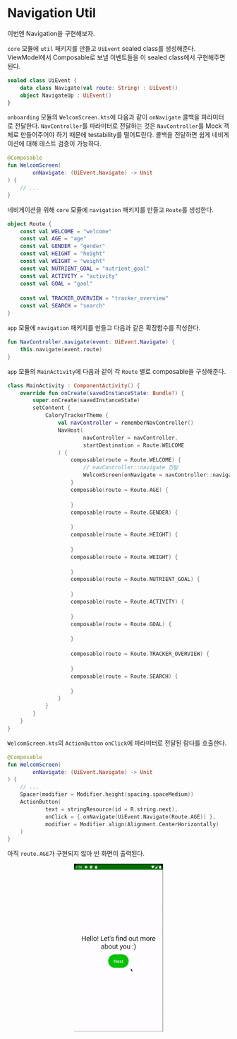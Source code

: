 # Navigation Util

이번엔 Navigation을 구현해보자.

`core` 모듈에 `util` 패키지를 만들고 `UiEvent` sealed class를 생성해준다. ViewModel에서 Composable로 보낼 이벤트들을 이 sealed class에서 구현해주면 된다.

```kotlin
sealed class UiEvent {
    data class Navigate(val route: String) : UiEvent()
    object NavigateUp : UiEvent()
}
```

`onboarding` 모듈의 `WelcomScreen.kts`에 다음과 같이 `onNavigate` 콜백을 파라미터로 전달한다. `NavController`를 파라미터로 전달하는 것은 `NavController`를
Mock 객체로 만들어주어야 하기 때문에 testability를 떨어트린다. 콜백을 전달하면 쉽게 네비게이션에 대해 테스트 검증이 가능하다.

```kotlin
@Composable
fun WelcomScreen(
        onNavigate: (UiEvent.Navigate) -> Unit
) {
    // ...
}
```

네비게이션을 위해 `core` 모듈에 `navigation` 패키지를 만들고 `Route`를 생성한다.

```kotlin
object Route {
    const val WELCOME = "welcome"
    const val AGE = "age"
    const val GENDER = "gender"
    const val HEIGHT = "height"
    const val WEIGHT = "weight"
    const val NUTRIENT_GOAL = "nutrient_goal"
    const val ACTIVITY = "activity"
    const val GOAL = "gaol"

    const val TRACKER_OVERVIEW = "tracker_overview"
    const val SEARCH = "search"
}
```

`app` 모듈에 `navigation` 패키지를 만들고 다음과 같은 확장함수를 작성한다.

```kotlin
fun NavController.navigate(event: UiEvent.Navigate) {
    this.navigate(event.route)
}
```

`app` 모듈의 `MainActivity`에 다음과 같이 각 `Route` 별로 composable을 구성해준다.

```kotlin
class MainActivity : ComponentActivity() {
    override fun onCreate(savedInstanceState: Bundle?) {
        super.onCreate(savedInstanceState)
        setContent {
            CaloryTrackerTheme {
                val navController = rememberNavController()
                NavHost(
                        navController = navController,
                        startDestination = Route.WELCOME
                ) {
                    composable(route = Route.WELCOME) {
                        // navController::navigate 전달
                        WelcomScreen(onNavigate = navController::navigate)
                    }
                    composable(route = Route.AGE) {

                    }
                    composable(route = Route.GENDER) {

                    }
                    composable(route = Route.HEIGHT) {

                    }
                    composable(route = Route.WEIGHT) {

                    }
                    composable(route = Route.NUTRIENT_GOAL) {

                    }
                    composable(route = Route.ACTIVITY) {

                    }
                    composable(route = Route.GOAL) {

                    }

                    composable(route = Route.TRACKER_OVERVIEW) {

                    }
                    composable(route = Route.SEARCH) {

                    }
                }
            }
        }
    }
}
```

`WelcomScreen.kts`의 `ActionButton` `onClick`에 파라미터로 전달된 람다를 호출한다.

```kotlin
@Composable
fun WelcomScreen(
        onNavigate: (UiEvent.Navigate) -> Unit
) {
    // ...
    Spacer(modifier = Modifier.height(spacing.spaceMedium))
    ActionButton(
            text = stringResource(id = R.string.next),
            onClick = { onNavigate(UiEvent.Navigate(Route.AGE)) },
            modifier = Modifier.align(Alignment.CenterHorizontally)
    )
}
```

아직 `route.AGE`가 구현되지 않아 빈 화면이 출력된다.

<div align="center">
<img src="img/part-05/result.gif" width="40%">
</div>
